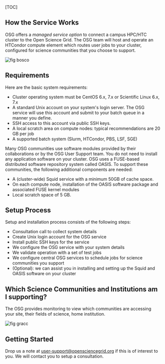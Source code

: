 [title]: - "OSG Managed Services"

[TOC] 


## How the Service Works

OSG offers a *managed service option* to connect a campus HPC/HTC cluster to the Open Science Grid. The OSG team will host and operate an HTCondor compute element which routes user jobs to your cluster, configured for science communities that you choose to support. 

![fig bosco](https://raw.githubusercontent.com/OSGConnect/connectbook/master/images/screenshot_2980.png)



## Requirements

Here are the basic system requirements:

* Cluster operating system must be CentOS 6.x, 7.x or Scientific Linux 6.x, 7.x 
* A standard Unix account on your system's login server. The OSG service will use this account and submit to your batch queue in a manner you define.
* SSH access to this account via public SSH keys.
* A local scratch area on compute nodes: typical recommendations are 20 GB per job
* A supported batch system (Slurm, HTCondor, PBS, LSF, SGE)

Many OSG communities use software modules provided by their collaborations or by the OSG User Support team. You do not need to install any application software on your cluster. OSG uses a FUSE-based distributed software repository system called OASIS. To support these communities, the following additional components are needed: 
       
* A (cluster-wide) Squid service with a minimum 50GB of cache space.
* On each compute node, installation of the OASIS software package and associated FUSE kernel modules
* Local scratch space of 5 GB.

## Setup Process

Setup and installation process consists of the following steps:
  
* Consultation call to collect system details
* Create Unix login account for the OSG service
* Install public SSH keys for the service
* We configure the OSG service with your system details
* We validate operation with a set of test jobs
* We configure central OSG services to schedule jobs for science communities you support
* (Optional): we can assist you in installing and setting up the Squid and OASIS software on your cluster 


## Which Science Communities and Institutions am I supporting?

The OSG provides monitoring to view which communities are accessing your site, their fields of science, home institution. 

![fig gracc](https://raw.githubusercontent.com/OSGConnect/connectbook/master/images/screenshot_2929.png)


## Getting Started

Drop us a note at [user-support@opensciencegrid.org](mailto:user-support@opensciencegrid.org) if this is of interest to you. We will contact you to setup a consultation.  

[atlas]: http://connect.usatlas.org

